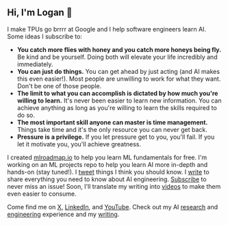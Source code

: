 ## Hi, I'm Logan 👋

I make TPUs go brrrr at Google and I help software engineers learn AI. Some ideas I subscribe to:

* __**You catch more flies with honey and you catch more honeys being fly.**__ Be kind and be yourself. Doing both will elevate your life incredibly and immediately.
* __**You can just do things.**__ You can get ahead by just acting (and AI makes this even easier!). Most people are unwilling to work for what they want. Don't be one of those people.
* __**The limit to what you can accomplish is dictated by how much you're willing to learn.**__ It's never been easier to learn new information. You can achieve anything as long as you're willing to learn the skills required to do so.
* __**The most important skill anyone can master is time management.**__ Things take time and it's the only resource you can never get back.
* __**Pressure is a privilege.**__ If you let pressure get to you, you'll fail. If you let it motivate you, you'll achieve greatness.

I created [mlroadmap.io](https://mlroadmap.io) to help you learn ML fundamentals for free. I'm working on an ML projects repo to help you learn AI more in-depth and hands-on (stay tuned!). I [tweet](https://x.com/loganthorneloe) things I think you should know. I [write](https://societysbackend.com) to share everything you need to know about AI engineering. [Subscribe](https://societysbackend.com/subscribe) to never miss an issue! Soon, I'll translate my writing into [videos](https://www.youtube.com/@loganthorneloe) to make them even easier to consume.

Come find me on [X](https://x.com/loganthorneloe), [LinkedIn](https://www.linkedin.com/in/loganthorneloe/), and [YouTube](https://www.youtube.com/@loganthorneloe). Check out my AI [research](https://scholar.google.com/citations?user=zFntG6MAAAAJ&hl=en) and [engineering](https://www.linkedin.com/in/loganthorneloe/) experience and my [writing](https://societysbackend.com).
